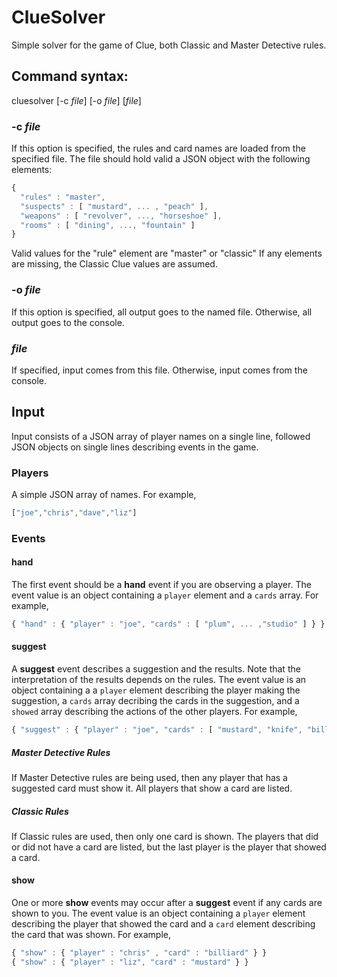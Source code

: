 # ClueSolver
Simple solver for the game of Clue, both Classic and Master Detective rules.
## Command syntax:
cluesolver [-c *file*] [-o *file*] [*file*]
### -c *file*
If this option is specified, the rules and card names are loaded from the specified file. The file should hold valid a JSON object with
the following elements:
```javascript
{
  "rules" : "master",
  "suspects" : [ "mustard", ... , "peach" ],
  "weapons" : [ "revolver", ..., "horseshoe" ],
  "rooms" : [ "dining", ..., "fountain" ]
}
```
Valid values for the "rule" element are "master" or "classic" If any elements are missing, the Classic Clue values are assumed.
### -o *file*
If this option is specified, all output goes to the named file. Otherwise, all output goes to the console.
### *file*
If specified, input comes from this file. Otherwise, input comes from the console.
## Input
Input consists of a JSON array of player names on a single line, followed JSON objects on single lines describing events in the game.
### Players
A simple JSON array of names. For example,
```javascript
["joe","chris","dave","liz"]
```
### Events
#### hand
The first event should be a **hand** event if you are observing a player. The event value is an object containing a `player` element
and a `cards` array. For example,
```javascript
{ "hand" : { "player" : "joe", "cards" : [ "plum", ... ,"studio" ] } }
```
#### suggest
A **suggest** event describes a suggestion and the results. Note that the interpretation of the results depends on the rules. The event
value is an object containing a a `player` element describing the player making the suggestion, a `cards` array decribing the cards in
the suggestion, and a `showed` array describing the actions of the other players. For example,
```javascript
{ "suggest" : { "player" : "joe", "cards" : [ "mustard", "knife", "billiard" ], "showed" : [ "chris" , "liz" ] } }
```
##### Master Detective Rules
If Master Detective rules are being used, then any player that has a suggested card must show it. All players that show a card are
listed.
##### Classic Rules
If Classic rules are used, then only one card is shown. The players that did or did not have a card are listed, but the last player
is the player that showed a card.
#### show
One or more **show** events may occur after a **suggest** event if any cards are shown to you. The event value is an object containing
a `player` element describing the player that showed the card and a `card` element describing the card that was shown. For example,
```javascript
{ "show" : { "player" : "chris" , "card" : "billiard" } }
{ "show" : { "player" : "liz", "card" : "mustard" } }
```
